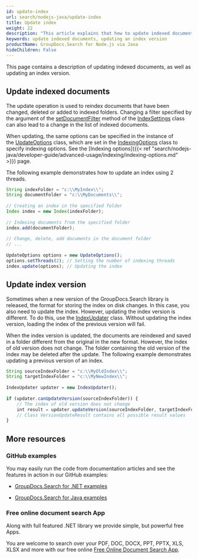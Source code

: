 ```yaml
---
id: update-index
url: search/nodejs-java/update-index
title: Update index
weight: 22
description: "This article explains that how to update indexed documents, as well as updating an index version in Java."
keywords: update indexed documents, updating an index version
productName: GroupDocs.Search for Node.js via Java
hideChildren: False
---
```

This page contains a description of updating indexed documents, as well as updating an index version.

## Update indexed documents

The update operation is used to reindex documents that have been changed, deleted or added to indexed folders. Changing a filter specified by the argument of the [setDocumentFilter](https://reference.groupdocs.com/search/nodejs-java/com.groupdocs.search/IndexSettings#setDocumentFilter(com.groupdocs.search.DocumentFilter)) method of the [IndexSettings](https://reference.groupdocs.com/search/nodejs-java/com.groupdocs.search/IndexSettings) class can also lead to a change in the list of indexed documents.

When updating, the same options can be specified in the instance of the [UpdateOptions](https://reference.groupdocs.com/search/nodejs-java/com.groupdocs.search.options/UpdateOptions) class, which are set in the [IndexingOptions](https://reference.groupdocs.com/search/nodejs-java/com.groupdocs.search.options/IndexingOptions) class to specify indexing options. See the [Indexing options]({{< ref "search/nodejs-java/developer-guide/advanced-usage/indexing/indexing-options.md" >}}) page.

The following example demonstrates how to update an index using 2 threads.

```javascript
String indexFolder = "c:\\MyIndex\\";
String documentFolder = "c:\\MyDocuments\\";
 
// Creating an index in the specified folder
Index index = new Index(indexFolder);
 
// Indexing documents from the specified folder
index.add(documentFolder);
 
// Change, delete, add documents in the document folder
// ...
 
UpdateOptions options = new UpdateOptions();
options.setThreads(2); // Setting the number of indexing threads
index.update(options); // Updating the index
```

## Update index version

Sometimes when a new version of the GroupDocs.Search library is released, the format for storing the index on disk changes. In this case, you also need to update the index. However, updating the index version is different. To do this, use the [IndexUpdater](https://reference.groupdocs.com/search/nodejs-java/com.groupdocs.search/IndexUpdater) class. Without updating the index version, loading the index of the previous version will fail.

When the index version is updated, the documents are reindexed and saved in a folder different from the original in the new format. However, the index of old version does not change. The folder containing the old version of the index may be deleted after the update. The following example demonstrates updating a previous version of an index.

```javascript
String sourceIndexFolder = "c:\\MyOldIndex\\";
String targetIndexFolder = "c:\\MyNewIndex\\";
 
IndexUpdater updater = new IndexUpdater();
 
if (updater.canUpdateVersion(sourceIndexFolder)) {
    // The index of old version does not change
    int result = updater.updateVersion(sourceIndexFolder, targetIndexFolder);
    // Class VersionUpdateResult contains all possible result values
}
```

## More resources

### GitHub examples

You may easily run the code from documentation articles and see the features in action in our GitHub examples:

*   [GroupDocs.Search for .NET examples](https://github.com/groupdocs-search/GroupDocs.Search-for-.NET)
    
*   [GroupDocs.Search for Java examples](https://github.com/groupdocs-search/GroupDocs.Search-for-Java)
    

### Free online document search App

Along with full featured .NET library we provide simple, but powerful free Apps.

You are welcome to search over your PDF, DOC, DOCX, PPT, PPTX, XLS, XLSX and more with our free online [Free Online Document Search App](https://products.groupdocs.app/search).

